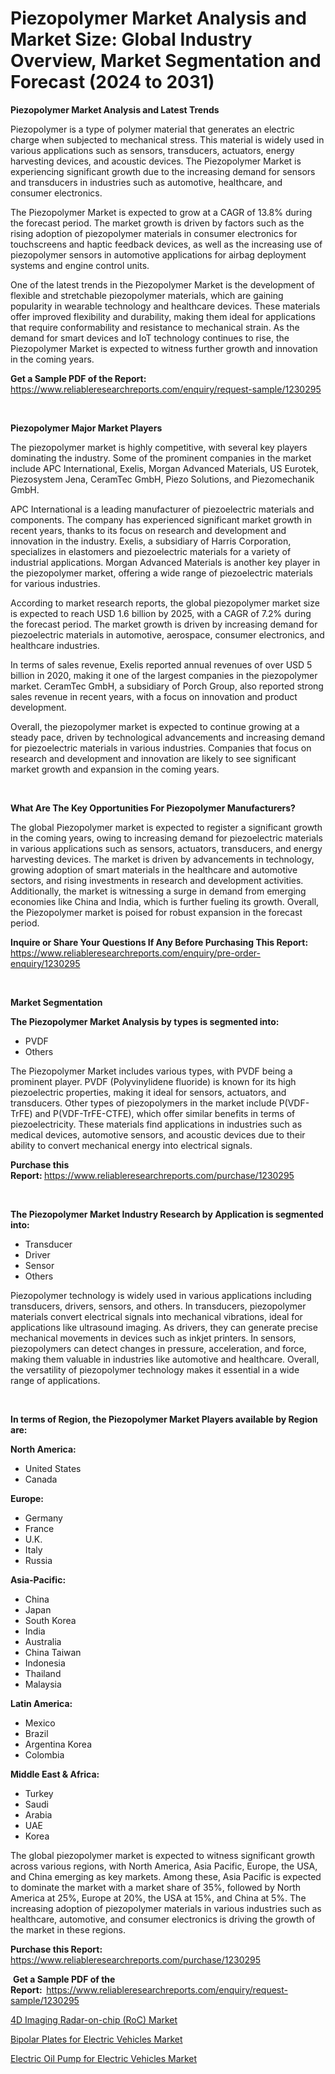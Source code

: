 <p><h1>Piezopolymer Market Analysis and Market Size: Global Industry Overview, Market Segmentation and Forecast (2024 to 2031)</h1></p><p><strong>Piezopolymer Market Analysis and Latest Trends</strong></p>
<p><p>Piezopolymer is a type of polymer material that generates an electric charge when subjected to mechanical stress. This material is widely used in various applications such as sensors, transducers, actuators, energy harvesting devices, and acoustic devices. The Piezopolymer Market is experiencing significant growth due to the increasing demand for sensors and transducers in industries such as automotive, healthcare, and consumer electronics.</p><p>The Piezopolymer Market is expected to grow at a CAGR of 13.8% during the forecast period. The market growth is driven by factors such as the rising adoption of piezopolymer materials in consumer electronics for touchscreens and haptic feedback devices, as well as the increasing use of piezopolymer sensors in automotive applications for airbag deployment systems and engine control units.</p><p>One of the latest trends in the Piezopolymer Market is the development of flexible and stretchable piezopolymer materials, which are gaining popularity in wearable technology and healthcare devices. These materials offer improved flexibility and durability, making them ideal for applications that require conformability and resistance to mechanical strain. As the demand for smart devices and IoT technology continues to rise, the Piezopolymer Market is expected to witness further growth and innovation in the coming years.</p></p>
<p><strong>Get a Sample PDF of the Report:&nbsp;</strong> <a href="https://www.reliableresearchreports.com/enquiry/request-sample/1230295">https://www.reliableresearchreports.com/enquiry/request-sample/1230295</a></p>
<p>&nbsp;</p>
<p><strong>Piezopolymer Major Market Players</strong></p>
<p><p>The piezopolymer market is highly competitive, with several key players dominating the industry. Some of the prominent companies in the market include APC International, Exelis, Morgan Advanced Materials, US Eurotek, Piezosystem Jena, CeramTec GmbH, Piezo Solutions, and Piezomechanik GmbH. </p><p>APC International is a leading manufacturer of piezoelectric materials and components. The company has experienced significant market growth in recent years, thanks to its focus on research and development and innovation in the industry. Exelis, a subsidiary of Harris Corporation, specializes in elastomers and piezoelectric materials for a variety of industrial applications. Morgan Advanced Materials is another key player in the piezopolymer market, offering a wide range of piezoelectric materials for various industries.</p><p>According to market research reports, the global piezopolymer market size is expected to reach USD 1.6 billion by 2025, with a CAGR of 7.2% during the forecast period. The market growth is driven by increasing demand for piezoelectric materials in automotive, aerospace, consumer electronics, and healthcare industries.</p><p>In terms of sales revenue, Exelis reported annual revenues of over USD 5 billion in 2020, making it one of the largest companies in the piezopolymer market. CeramTec GmbH, a subsidiary of Porch Group, also reported strong sales revenue in recent years, with a focus on innovation and product development.</p><p>Overall, the piezopolymer market is expected to continue growing at a steady pace, driven by technological advancements and increasing demand for piezoelectric materials in various industries. Companies that focus on research and development and innovation are likely to see significant market growth and expansion in the coming years.</p></p>
<p>&nbsp;</p>
<p><strong>What Are The Key Opportunities For Piezopolymer Manufacturers?</strong></p>
<p><p>The global Piezopolymer market is expected to register a significant growth in the coming years, owing to increasing demand for piezoelectric materials in various applications such as sensors, actuators, transducers, and energy harvesting devices. The market is driven by advancements in technology, growing adoption of smart materials in the healthcare and automotive sectors, and rising investments in research and development activities. Additionally, the market is witnessing a surge in demand from emerging economies like China and India, which is further fueling its growth. Overall, the Piezopolymer market is poised for robust expansion in the forecast period.</p></p>
<p><strong>Inquire or Share Your Questions If Any Before Purchasing This Report:</strong> <a href="https://www.reliableresearchreports.com/enquiry/pre-order-enquiry/1230295">https://www.reliableresearchreports.com/enquiry/pre-order-enquiry/1230295</a></p>
<p>&nbsp;</p>
<p><strong>Market Segmentation</strong></p>
<p><strong>The Piezopolymer Market Analysis by types is segmented into:</strong></p>
<p><ul><li>PVDF</li><li>Others</li></ul></p>
<p><p>The Piezopolymer Market includes various types, with PVDF being a prominent player. PVDF (Polyvinylidene fluoride) is known for its high piezoelectric properties, making it ideal for sensors, actuators, and transducers. Other types of piezopolymers in the market include P(VDF-TrFE) and P(VDF-TrFE-CTFE), which offer similar benefits in terms of piezoelectricity. These materials find applications in industries such as medical devices, automotive sensors, and acoustic devices due to their ability to convert mechanical energy into electrical signals.</p></p>
<p><strong>Purchase this Report:&nbsp;</strong><a href="https://www.reliableresearchreports.com/purchase/1230295">https://www.reliableresearchreports.com/purchase/1230295</a></p>
<p>&nbsp;</p>
<p><strong>The Piezopolymer Market Industry Research by Application is segmented into:</strong></p>
<p><ul><li>Transducer</li><li>Driver</li><li>Sensor</li><li>Others</li></ul></p>
<p><p>Piezopolymer technology is widely used in various applications including transducers, drivers, sensors, and others. In transducers, piezopolymer materials convert electrical signals into mechanical vibrations, ideal for applications like ultrasound imaging. As drivers, they can generate precise mechanical movements in devices such as inkjet printers. In sensors, piezopolymers can detect changes in pressure, acceleration, and force, making them valuable in industries like automotive and healthcare. Overall, the versatility of piezopolymer technology makes it essential in a wide range of applications.</p></p>
<p>&nbsp;</p>
<p><strong>In terms of Region, the Piezopolymer Market Players available by Region are:</strong></p>
<p>
    <p> <strong> North America: </strong>
        <ul>
            <li>United States</li>
            <li>Canada</li>
        </ul>
        </p> 
    <p> <strong> Europe: </strong>
        <ul>
            <li>Germany</li>
            <li>France</li>
            <li>U.K.</li>
            <li>Italy</li>
            <li>Russia</li>
        </ul>
        </p> 
    <p> <strong> Asia-Pacific: </strong>
        <ul>
            <li>China</li>
            <li>Japan</li>
            <li>South Korea</li>
            <li>India</li>
            <li>Australia</li>
            <li>China Taiwan</li>
            <li>Indonesia</li>
            <li>Thailand</li>
            <li>Malaysia</li>
        </ul>
        </p> 
    <p> <strong> Latin America: </strong>
        <ul>
            <li>Mexico</li>
            <li>Brazil</li>
            <li>Argentina Korea</li>
            <li>Colombia</li>
        </ul>
        </p> 
    <p> <strong> Middle East & Africa: </strong>
        <ul>
            <li>Turkey</li>
            <li>Saudi</li>
            <li>Arabia</li>
            <li>UAE</li>
            <li>Korea</li>
        </ul>
    </p>
    </p>
<p><p>The global piezopolymer market is expected to witness significant growth across various regions, with North America, Asia Pacific, Europe, the USA, and China emerging as key markets. Among these, Asia Pacific is expected to dominate the market with a market share of 35%, followed by North America at 25%, Europe at 20%, the USA at 15%, and China at 5%. The increasing adoption of piezopolymer materials in various industries such as healthcare, automotive, and consumer electronics is driving the growth of the market in these regions.</p></p>
<p><strong>Purchase this Report: </strong><a href="https://www.reliableresearchreports.com/purchase/1230295">https://www.reliableresearchreports.com/purchase/1230295</a></p>
<p>&nbsp;<strong>Get a Sample PDF of the Report:&nbsp;&nbsp;</strong><a href="https://www.reliableresearchreports.com/enquiry/request-sample/1230295">https://www.reliableresearchreports.com/enquiry/request-sample/1230295</a></p>
<p><strong></strong></p>
<p><p><a href="https://view.publitas.com/reportprime-1/4d-imaging-radar-on-chip-roc-market-with-the-goal-of-estimating-the-market-size-and-future-growth-potential-of-various-market-segments-based-on-component-applications-end-user-and-region/">4D Imaging Radar-on-chip (RoC) Market</a></p><p><a href="https://view.publitas.com/reportprime-1/bipolar-plates-for-electric-vehicles-market-research-report-reveals-the-latest-trends-and-opportunities-of-this-market-for-period-from-2023-2030/">Bipolar Plates for Electric Vehicles Market</a></p><p><a href="https://view.publitas.com/reportprime-1/electric-oil-pump-for-electric-vehicles-market-with-the-goal-of-estimating-the-market-size-and-future-growth-potential-of-various-market-segments-based-on-component-applications-end-user-and-region/">Electric Oil Pump for Electric Vehicles Market</a></p></p>